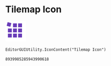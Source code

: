 # Tilemap Icon
![](/img/Tilemap%20Icon.png)

``` CSharp
EditorGUIUtility.IconContent("Tilemap Icon")
```
```
8939985285943990618
```
